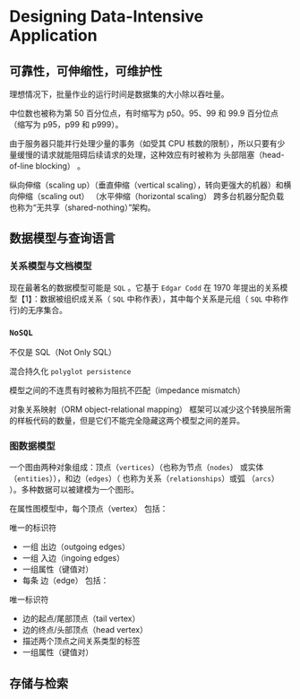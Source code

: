 # Designing Data-Intensive Application

## 可靠性，可伸缩性，可维护性

理想情况下，批量作业的运行时间是数据集的大小除以吞吐量。

中位数也被称为第 50 百分位点，有时缩写为 p50。95、99 和 99.9 百分位点（缩写为 p95，p99 和 p999）。

由于服务器只能并行处理少量的事务（如受其 CPU 核数的限制），所以只要有少量缓慢的请求就能阻碍后续请求的处理，这种效应有时被称为 头部阻塞（head-of-line blocking） 。

纵向伸缩（scaling up）（垂直伸缩（vertical scaling），转向更强大的机器）和横向伸缩（scaling out） （水平伸缩（horizontal scaling）
跨多台机器分配负载也称为“无共享（shared-nothing）”架构。

## 数据模型与查询语言

### 关系模型与文档模型

现在最著名的数据模型可能是 `SQL` 。它基于 `Edgar Codd` 在 1970 年提出的关系模型【1】：数据被组织成关系（ `SQL` 中称作表），其中每个关系是元组（ `SQL` 中称作行)的无序集合。

### `NoSQL`

不仅是 SQL（Not Only SQL）

混合持久化 `polyglot persistence`

模型之间的不连贯有时被称为阻抗不匹配（impedance mismatch）

对象关系映射（ORM object-relational mapping） 框架可以减少这个转换层所需的样板代码的数量，但是它们不能完全隐藏这两个模型之间的差异。

### 图数据模型

一个图由两种对象组成：顶点（`vertices`）（也称为节点（`nodes`） 或实体（`entities`）），和边（`edges`）（ 也称为关系（`relationships`）或弧 （`arcs`） ）。多种数据可以被建模为一个图形。

在属性图模型中，每个顶点（vertex） 包括：

唯一的标识符

-   一组 出边（outgoing edges）
-   一组 入边（ingoing edges）
-   一组属性（键值对）
-   每条 边（edge） 包括：

唯一标识符

-   边的起点/尾部顶点（tail vertex）
-   边的终点/头部顶点（head vertex）
-   描述两个顶点之间关系类型的标签
-   一组属性（键值对）

## 存储与检索
